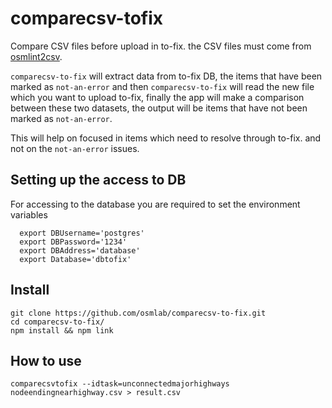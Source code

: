 # comparecsv-tofix

Compare CSV files before upload in to-fix. the CSV files must come from [osmlint2csv](https://github.com/osmlab/osmlint2csv).

`comparecsv-to-fix` will extract data from to-fix DB, the items that have been marked as `not-an-error` and then `comparecsv-to-fix` will read the new file which you want to upload to-fix, finally the app will  make a comparison between these two datasets,  the output will be items that have not been marked as `not-an-error`.

This will help on focused in items which need to resolve through to-fix. and not on the `not-an-error` issues.

## Setting up  the access to DB

For accessing to the database you are required to set the environment variables


```
  export DBUsername='postgres'
  export DBPassword='1234'
  export DBAddress='database'
  export Database='dbtofix'

```

## Install

```
git clone https://github.com/osmlab/comparecsv-to-fix.git
cd comparecsv-to-fix/
npm install && npm link
```

## How to use

```
comparecsvtofix --idtask=unconnectedmajorhighways nodeendingnearhighway.csv > result.csv

```